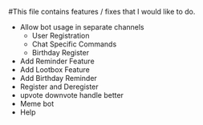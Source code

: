 #This file contains features / fixes that I would like to do.

- Allow bot usage in separate channels
	- User Registration
	- Chat Specific Commands
	- Birthday Register
- Add Reminder Feature
- Add Lootbox Feature
- Add Birthday Reminder
- Register and Deregister
- upvote downvote handle better
- Meme bot
- Help
